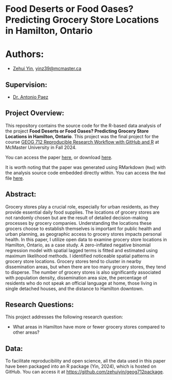 # Food Deserts or Food Oases? Predicting Grocery Store Locations in Hamilton, Ontario

# Authors:

- [Zehui Yin](https://zehuiyin.github.io/), [yinz39@mcmaster.ca](mailto:yinz39@mcmaster.ca)

## Supervision:

- [Dr. Antonio Paez](https://experts.mcmaster.ca/display/paezha)

## Project Overview:

This repository contains the source code for the R-based data analysis of the project 
**Food Deserts or Food Oases? Predicting Grocery Store Locations in Hamilton, Ontario**. 
This project was the final project for the course 
[GEOG 712 Reproducible Research Workflow with GitHub and R](https://academiccalendars.romcmaster.ca/preview_course.php?catoid=55&coid=274877) 
at McMaster University in Fall 2024.

You can access the paper [here](https://github.com/zehuiyin/grocery_store_hamilton/blob/main/grocery_store_hamilton/grocery_store_hamilton.pdf), or download [here](https://raw.githubusercontent.com/zehuiyin/grocery_store_hamilton/refs/heads/main/grocery_store_hamilton/grocery_store_hamilton.pdf).

It is worth noting that the paper was generated using RMarkdown (`Rmd`) with the analysis source code embedded directly within. You can access the `Rmd` file [here](https://github.com/zehuiyin/grocery_store_hamilton/blob/main/grocery_store_hamilton/grocery_store_hamilton.Rmd).

## Abstract:

Grocery stores play a crucial role, especially for urban residents, as they provide essential daily food supplies. The locations of grocery stores are not randomly chosen but are the result of detailed decision-making processes by grocery companies. Understanding the locations these grocers choose to establish themselves is important for public health and urban planning, as geographic access to grocery stores impacts personal health. In this paper, I utilize open data to examine grocery store locations in Hamilton, Ontario, as a case study. A zero-inflated negative binomial regression model with spatial lagged terms is fitted and estimated using maximum likelihood methods. I identified noticeable spatial patterns in grocery store locations. Grocery stores tend to cluster in nearby dissemination areas, but when there are too many grocery stores, they tend to disperse. The number of grocery stores is also significantly associated with population density, dissemination area size, the percentage of residents who do not speak an official language at home, those living in single detached houses, and the distance to Hamilton downtown.

## Research Questions:

This project addresses the following research question:
- What areas in Hamilton have more or fewer grocery stores compared to other areas?

## Data:

To facilitate reproducibility and open science, all the data used in this paper have been packaged into an R package (Yin, 2024), which is hosted on GitHub. You can access it at <https://github.com/zehuiyin/geog712package>.
